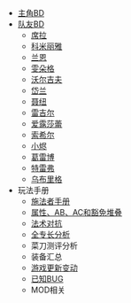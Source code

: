* [主角BD](Wotr/Wotr-BD-Ldr/)
* [队友BD](Wotr/Wotr-BD-Tm8/)
  * [席拉](Wotr/Wotr-BD-Tm8/Seelah)
  * [科米丽雅](/Wotr/Wotr-BD-Tm8/Camellia)
  * [兰恩](/Wotr/Wotr-BD-Tm8/Lann)
  * [雯朵格](/Wotr/Wotr-BD-Tm8/Wenduag)
  * [沃尔吉夫](/Wotr/Wotr-BD-Tm8/Woljif)
  * [岱兰](/Wotr/Wotr-BD-Tm8/Daeran)
  * [聂纽](/Wotr/Wotr-BD-Tm8/Nenio)
  * [雷吉尔](/Wotr/Wotr-BD-Tm8/Regill)
  * [爱露莎蕾](/Wotr/Wotr-BD-Tm8/Arueshalae)
  * [索希尔](/Wotr/Wotr-BD-Tm8/Sosiel)
  * [小烬](/Wotr/Wotr-BD-Tm8/Ember)
  * [葛雷博](/Wotr/Wotr-BD-Tm8/Greybor)
  * [特雷弗](/Wotr/Wotr-BD-Tm8/Trever)
  * [乌布里格](/Wotr/Wotr-BD-Tm8/Ulbrig)
* 玩法手册
  * [施法者手册](/Wotr/Wotr-Analysis-Spell/)
  * [属性、AB、AC和豁免堆叠](/Wotr/Wotr-Buff/Wotr-Buff)
  * [法术对抗](/Wotr/Wotr-Buff/Wotr-Anti-Spell)
  * [全专长分析](/Wotr/Wotr-Analysis-Feature/)
  * 菜刀测评分析
  * 装备汇总
  * [游戏更新变动](/Wotr/Wotr-Bug-Statistics)
  * [已知BUG](/Wotr/Wotr-Bug-Statistics)
  * MOD相关

